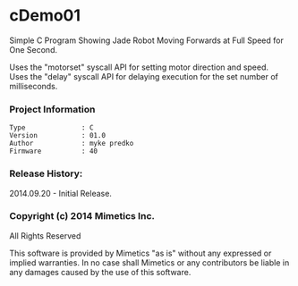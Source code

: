 cDemo01
=======

Simple C Program Showing Jade Robot Moving Forwards at Full Speed for One Second.  

Uses the "motorset" syscall API for setting motor direction and speed.  
Uses the "delay" syscall API for delaying execution for the set number of milliseconds.  

### Project Information
```
Type              : C
Version           : 01.0
Author            : myke predko
Firmware          : 40
```


### Release History:
2014.09.20 - Initial Release.

### Copyright (c) 2014 Mimetics Inc.
All Rights Reserved

This software is provided by Mimetics "as is" without any expressed or implied warranties.  In no case shall Mimetics or any contributors be liable in any damages caused by the use of this software.  
